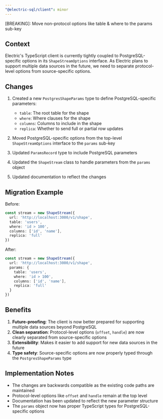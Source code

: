 ```yaml
---
"@electric-sql/client": minor
---
```


[BREAKING]: Move non-protocol options like table & where to the params sub-key

## Context

Electric's TypeScript client is currently tightly coupled to PostgreSQL-specific options in its `ShapeStreamOptions` interface. As Electric plans to support multiple data sources in the future, we need to separate protocol-level options from source-specific options.

## Changes

1. Created a new `PostgresShapeParams` type to define PostgreSQL-specific parameters:
   - `table`: The root table for the shape
   - `where`: Where clauses for the shape
   - `columns`: Columns to include in the shape
   - `replica`: Whether to send full or partial row updates

2. Moved PostgreSQL-specific options from the top-level `ShapeStreamOptions` interface to the `params` sub-key
3. Updated `ParamsRecord` type to include PostgreSQL parameters
4. Updated the `ShapeStream` class to handle parameters from the `params` object
5. Updated documentation to reflect the changes

## Migration Example

Before:
```typescript
const stream = new ShapeStream({
  url: 'http://localhost:3000/v1/shape',
  table: 'users',
  where: 'id > 100',
  columns: ['id', 'name'],
  replica: 'full'
})
```

After:
```typescript
const stream = new ShapeStream({
  url: 'http://localhost:3000/v1/shape',
  params: {
    table: 'users',
    where: 'id > 100',
    columns: ['id', 'name'],
    replica: 'full'
  }
})
```

## Benefits

1. **Future-proofing**: The client is now better prepared for supporting multiple data sources beyond PostgreSQL
2. **Clean separation**: Protocol-level options (`offset`, `handle`) are now clearly separated from source-specific options
3. **Extensibility**: Makes it easier to add support for new data sources in the future
4. **Type safety**: Source-specific options are now properly typed through the `PostgresShapeParams` type

## Implementation Notes

- The changes are backwards compatible as the existing code paths are maintained
- Protocol-level options like `offset` and `handle` remain at the top level
- Documentation has been updated to reflect the new parameter structure
- The `params` object now has proper TypeScript types for PostgreSQL-specific options
